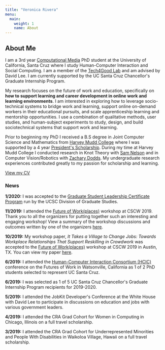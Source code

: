 ```yaml
---
title: "Veronica Rivera"
menu:
  main:
    weight: 1
    name: About
---
```


## About Me

I am a 3rd year [Computational Media][compmedia] PhD student at the University of California, Santa Cruz where I study Human-Computer Interaction and Social Computing. I am a member of the [Tech4Good Lab][t4good] and am advised by David Lee. I am currently supported by the UC Santa Cruz Chancellor's Graduate Internship Program. 

My research focuses on the future of work and education, specifically on **how to support learning and career development in online work and learning environments**. I am interested in exploring how to leverage socio-technical systems to bridge work and learning, support online on-demand workers in their educational pursuits, and scale apprenticeship learning and mentorship opportunities. I use a combination of qualitative methods, user studies, and human-subject experiments to study, design, and build sociotechnical systems that support work and learning. <!--I am also broadly interested in issues of fairness, accountability, transparency, ethics and privacy arising from using socio-technical systems for work and learning.-->

Prior to beginning my PhD I received a B.S degree in Joint Computer Science and Mathematics from [Harvey Mudd College][hmc] where I was supported by a 4 year [President's Scholarship][psp]. During my time at Harvey Mudd College I conducted research in Knot Theory with [Sam Nelson][nelson] and in Computer Vision/Robotics with [Zachary Dodds][dodds]. My undergraduate research experiences contributed greatly to my passion for scholarship and learning. 

[View my CV][CV]

### News 
**1/2020:** I was accepted to the [Graduate Student Leadership Certificate Program][gslcp] run by the UCSC Division of Graduate Studies. 

**11/2019:** I attended the [Future of Work(places)][futureworkplaces] workshop at CSCW 2019. Thank you to all the organizers for putting together such an interesting and engaging workshop! View a summary of the workshop discussions and outcomes written by one of the organizers [here][cscw-summary]. 

**10/2019:** My workshop paper, *It Takes a Village to Change Jobs: Towards Workplace Relationships That Support Reskilling in Crowdwork* was accepted to the [Future of Work(places)][futureworkplaces] workshop at CSCW 2019 in Austin, TX. You can view my paper [here][cscw19]. 

**6/2019:** I attended the [Human-Computer Interaction Consortium (HCIC)][hcic] conference on the Futures of Work in Watsonville, California as 1 of 2 PhD students selected to represent UC Santa Cruz. 

**6/2019:** I was selected as 1 of 5 UC Santa Cruz Chancellor's Graduate Internship Program recipients for 2019-2020. 

**5/2019:** I attended the JobKit Developer's Conference at the White House with David Lee to participate in discussions on education and jobs with various government leaders. 

**4/2019:** I attended the CRA Grad Cohort for Women in Computing in Chicago, Illinois on a full travel scholarship. 

**3/2019:** I attended the CRA Grad Cohort for Underrepresented Minorities and People With Disabilities in Waikoloa Village, Hawaii on a full travel scholarship. 

[hmc]: https://www.hmc.edu/
[compmedia]: https://grad.soe.ucsc.edu/computational-media
[t4good]: https://tech4good.soe.ucsc.edu/
[psp]: https://www.hmc.edu/admission/afford/scholarships-and-grants/merit-based-scholarships/presidents-scholars-program/ 
[nelson]: https://www1.cmc.edu/pages/faculty/VNelson/
[dodds]: https://www.cs.hmc.edu/~dodds/ 
[hcic]: https://hcic.org/hcic2019/index.phtml
[cscw19]: /docs/cscw19-workshop.pdf
[futureworkplaces]: https://cscw2019-futureofworkplaces.com
[cscw-summary]: https://medium.com/acm-cscw/exploring-the-future-of-work-places-cscw-2019-workshop-summary-2f587f093df1 
[CV]: /docs/Veronica-Rivera-CV.pdf
[gslcp]: /docs/GSLCP_2020_syllabus.pdf 


